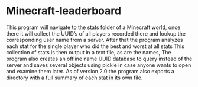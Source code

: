 # Minecraft-leaderboard
This program will navigate to the stats folder of a Minecraft world, once there it will collect the UUID’s of all players recorded there and lookup the corresponding user name from a server.
After that the program analyzes each stat for the single player who did the best and worst at all stats
This collection of stats is then output in a text file, as are the names,
The program also creates an offline name UUID database to query instead of the server and saves several objects using pickle in case anyone wants to open and examine them later.
As of version 2.0 the program also exports a directory with a full summary of each stat in its own file.
